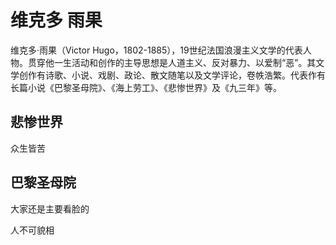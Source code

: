 # 维克多 雨果

维克多·雨果（Victor Hugo，1802-1885），19世纪法国浪漫主义文学的代表人物。贯穿他一生活动和创作的主导思想是人道主义、反对暴力、以爱制“恶”。其文学创作有诗歌、小说、戏剧、政论、散文随笔以及文学评论，卷帙浩繁。代表作有长篇小说《巴黎圣母院》、《海上劳工》、《悲惨世界》及《九三年》等。

## 悲惨世界

众生皆苦

## 巴黎圣母院

大家还是主要看脸的

人不可貌相